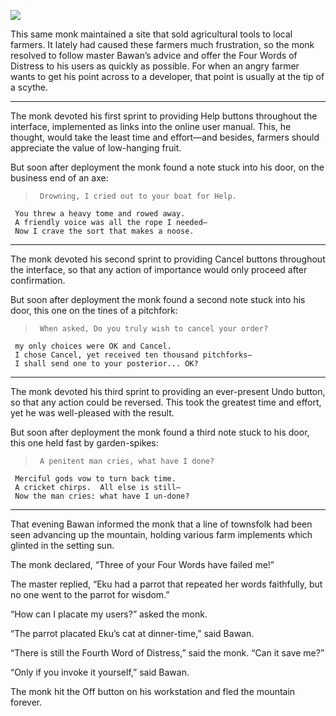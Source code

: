 ![](/pages/case-192/message.jpg)

This same monk maintained a site that sold agricultural tools to local farmers.  It lately had caused these farmers much frustration, so the monk resolved to follow master Bawan’s advice and offer the Four Words of Distress to his users as quickly as possible.  For when an angry farmer wants to get his point across to a developer, that point is usually at the tip of a scythe.

----------

The monk devoted his first sprint to providing Help buttons throughout the interface, implemented as links into the online user manual.  This, he thought, would take the least time and effort—and besides, farmers should appreciate the value of low-hanging fruit.

But soon after deployment the monk found a note stuck into his door, on the business end of an axe:

>      Drowning, I cried out to your boat for Help. 
     You threw a heavy tome and rowed away.  
     A friendly voice was all the rope I needed—
     Now I crave the sort that makes a noose.

----------

The monk devoted his second sprint to providing Cancel buttons throughout the interface, so that any action of importance would only proceed after confirmation.

But soon after deployment the monk found a second note stuck into his door, this one on the tines of a pitchfork:

>      When asked, Do you truly wish to cancel your order?  
     my only choices were OK and Cancel.  
     I chose Cancel, yet received ten thousand pitchforks—
     I shall send one to your posterior... OK?

----------

The monk devoted his third sprint to providing an ever-present Undo button, so that any action could be reversed.  This took the greatest time and effort, yet he was well-pleased with the result.

But soon after deployment the monk found a third note stuck to his door, this one held fast by garden-spikes:

>      A penitent man cries, what have I done? 
     Merciful gods vow to turn back time. 
     A cricket chirps.  All else is still—
     Now the man cries: what have I un-done?

----------

That evening Bawan informed the monk that a line of townsfolk had been seen advancing up the mountain, holding various farm implements which glinted in the setting sun.

The monk declared, “Three of your Four Words have failed me!”

The master replied, “Eku had a parrot that repeated her words faithfully, but no one went to the parrot for wisdom.”

“How can I placate my users?” asked the monk.

“The parrot placated Eku’s cat at dinner-time,” said Bawan.

“There is still the Fourth Word of Distress,” said the monk. “Can it save me?”

“Only if you invoke it yourself,” said Bawan.

The monk hit the Off button on his workstation and fled the mountain forever. 
